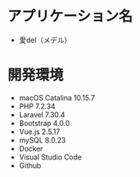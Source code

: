 # アプリケーション名

- 愛del（メデル）


# 開発環境

- macOS Catalina 10.15.7
- PHP 7.2.34
- Laravel 7.30.4
- Bootstrap 4.0.0
- Vue.js 2.5.17
- mySQL 8.0.23
- Docker
- Visual Studio Code
- Github